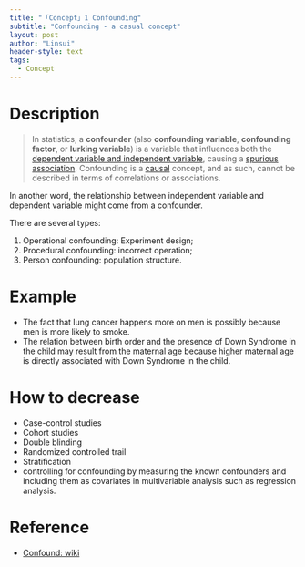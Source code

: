 ```yaml
---
title: "「Concept」1 Confounding"
subtitle: "Confounding - a casual concept"
layout: post
author: "Linsui"
header-style: text
tags:
  - Concept
---
```


# Description

> In statistics, a **confounder** (also **confounding variable**, **confounding factor**, or **lurking variable**) is a variable that influences both the [dependent variable and independent variable](https://en.wikipedia.org/wiki/Dependent_and_independent_variables), causing a [spurious association](https://en.wikipedia.org/wiki/Spurious_relationship). Confounding is a [causal](https://en.wikipedia.org/wiki/Causality) concept, and as such, cannot be described in terms of correlations or associations.

In another word, the relationship between independent variable and dependent variable might come from a confounder.

There are several types:

1. Operational confounding: Experiment design;
2. Procedural confounding: incorrect operation;
3. Person confounding: population structure.

# Example

- The fact that lung cancer happens more on men is possibly because men is more likely to smoke.
- The relation between birth order and the presence of Down Syndrome in the child may result from the maternal age because higher maternal age is directly associated with Down Syndrome in the child.

# How to decrease

- Case-control studies
- Cohort studies
- Double blinding
- Randomized controlled trail
- Stratification
- controlling for confounding by measuring the known confounders and including them as covariates in multivariable analysis such as regression analysis.

# Reference

-  [Confound: wiki](https://en.wikipedia.org/wiki/Confounding)